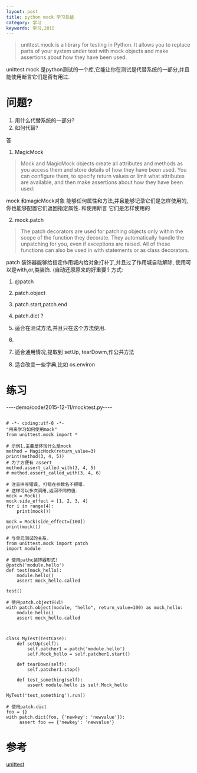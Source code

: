 ```yaml
---
layout: post
title: python mock 学习总结
category: 学习
keywords: 学习,2015
---
```


> unittest.mock is a library for testing in Python. It allows you to replace parts of your system under test with mock objects and make assertions about how they have been used.

unittest.mock 是python测试的一个库,它能让你在测试是代替系统的一部分,并且能使用断言它们是否有用过.


# 问题?

1. 用什么代替系统的一部分?
2. 如何代替?

答
1. MagicMock
> Mock and MagicMock objects create all attributes and methods as you access them and store details of how they have been used. You can configure them, to specify return values or limit what attributes are available, and then make assertions about how they have been used:

mock 和magicMock对象 能够任何属性和方法,并且能够记录它们是怎样使用的,你也能够配置它们返回指定属性.
和使用断言 它们是怎样使用的


2. mock.patch
> The patch decorators are used for patching objects only within the scope of the function they decorate. They automatically handle the unpatching for you, even if exceptions are raised. All of these functions can also be used in with statements or as class decorators.

patch 装饰器能够给指定作用城内给对象打补丁,并且过了作用城自动解除, 使用可以是with,or,类装饰.
(自动还原原来的好重要!)
方式:
1. @patch
2. patch.object
3. patch.start,patch.end
4. patch.dict ?

1. 适合在测试方法,并且只在这个方法使用.
2.
3. 适合通用情况,提取到 setUp, tearDowm,作公共方法
4. 适合改变一些字典,比如 os.environ


# 练习

----demo/code/2015-12-11/mocktest.py----

```

# -*- coding:utf-8 -*-
"用来学习如何使用mock"
from unittest.mock import *

# 示例1,主要是体现什么是mock
method = MagicMock(return_value=3)
print(method(3, 4, 5))
# 为了方便有 assert
method.assert_called_with(3, 4, 5)
# method.assert_called_with(3, 4, 6)

# 注意拼写错误, 打错在参数名不报错.
# 这样可以多次调用,返回不同的值.
mock = Mock()
mock.side_effect = [1, 2, 3, 4]
for i in range(4):
    print(mock())

mock = Mock(side_effect=[100])
print(mock())

# 与单元测试的关系.
from unittest.mock import patch
import module

# 使用pathc装饰器形式!
@patch('module.hello')
def test(mock_hello):
    module.hello()
    assert mock_hello.called

test()

# 使用patch.object形式!
with patch.object(module, "hello", return_value=100) as mock_hello:
    module.hello()
    assert mock_hello.called



class MyTest(TestCase):
    def setUp(self):
        self.patcher1 = patch('module.hello')
        self.Mock_hello = self.patcher1.start()

    def tearDown(self):
        self.patcher1.stop()

    def test_something(self):
        assert module.hello is self.Mock_hello

MyTest('test_something').run()

# 使用patch.dict
foo = {}
with patch.dict(foo, {'newkey': 'newvalue'}):
     assert foo == {'newkey': 'newvalue'}

```


# 参考
[unittest](https://docs.python.org/3/library/unittest.mock.html?highlight=mock#module-unittest.mock)
